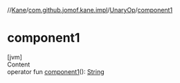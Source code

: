 //[Kane](../../index.md)/[com.github.jomof.kane.impl](../index.md)/[UnaryOp](index.md)/[component1](component1.md)



# component1  
[jvm]  
Content  
operator fun [component1](component1.md)(): [String](https://kotlinlang.org/api/latest/jvm/stdlib/kotlin/-string/index.html)  



